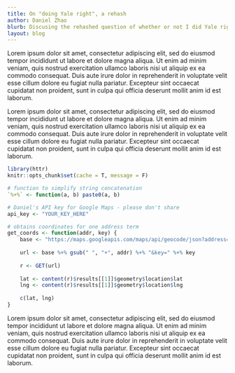 ```yaml
---
title: On "doing Yale right", a rehash
author: Daniel Zhao
blurb: Discusing the rehashed question of whether or not I did Yale right.
layout: blog
---
```


Lorem ipsum dolor sit amet, consectetur adipiscing elit, sed do eiusmod tempor incididunt ut labore et dolore magna aliqua. Ut enim ad minim veniam, quis nostrud exercitation ullamco laboris nisi ut aliquip ex ea commodo consequat. Duis aute irure dolor in reprehenderit in voluptate velit esse cillum dolore eu fugiat nulla pariatur. Excepteur sint occaecat cupidatat non proident, sunt in culpa qui officia deserunt mollit anim id est laborum.

Lorem ipsum dolor sit amet, consectetur adipiscing elit, sed do eiusmod tempor incididunt ut labore et dolore magna aliqua. Ut enim ad minim veniam, quis nostrud exercitation ullamco laboris nisi ut aliquip ex ea commodo consequat. Duis aute irure dolor in reprehenderit in voluptate velit esse cillum dolore eu fugiat nulla pariatur. Excepteur sint occaecat cupidatat non proident, sunt in culpa qui officia deserunt mollit anim id est laborum.

```r
library(httr)
knitr::opts_chunk$set(cache = T, message = F)

# function to simplify string concatenation
`%+%` <- function(a, b) paste0(a, b)

# Daniel's API key for Google Maps - please don't share
api_key <- "YOUR_KEY_HERE"

# obtains coordinates for one address term
get_coords <- function(addr, key) {
	base <- "https://maps.googleapis.com/maps/api/geocode/json?address="
	
	url <- base %+% gsub(" ", "+", addr) %+% "&key=" %+% key
	
	r <- GET(url)
	
	lat <- content(r)$results[[1]]$geometry$location$lat
	lng <- content(r)$results[[1]]$geometry$location$lng
	
	c(lat, lng)
}
```

Lorem ipsum dolor sit amet, consectetur adipiscing elit, sed do eiusmod tempor incididunt ut labore et dolore magna aliqua. Ut enim ad minim veniam, quis nostrud exercitation ullamco laboris nisi ut aliquip ex ea commodo consequat. Duis aute irure dolor in reprehenderit in voluptate velit esse cillum dolore eu fugiat nulla pariatur. Excepteur sint occaecat cupidatat non proident, sunt in culpa qui officia deserunt mollit anim id est laborum.